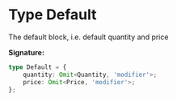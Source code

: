 
# Type Default

The default block, i.e. default quantity and price

<b>Signature:</b>

```typescript
type Default = {
    quantity: Omit<Quantity, 'modifier'>;
    price: Omit<Price, 'modifier'>;
};
```
